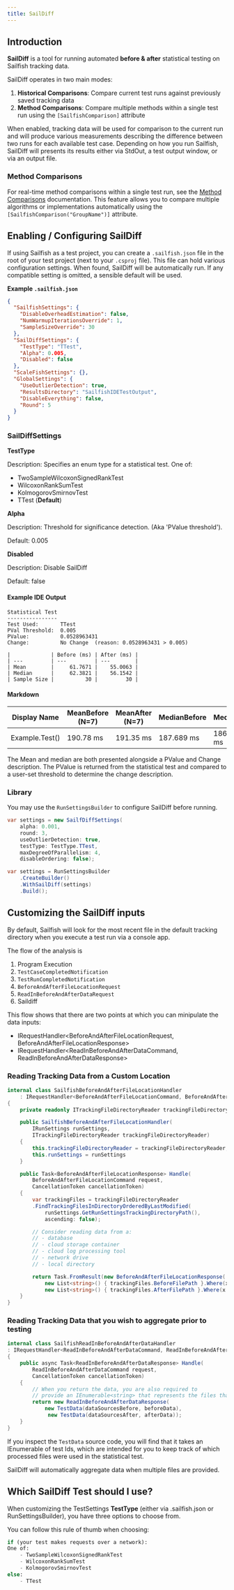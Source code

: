 ```yaml
---
title: SailDiff
---
```


## Introduction

**SailDiff** is a tool for running automated **before & after** statistical testing on Sailfish tracking data.

SailDiff operates in two main modes:

1. **Historical Comparisons**: Compare current test runs against previously saved tracking data
2. **Method Comparisons**: Compare multiple methods within a single test run using the `[SailfishComparison]` attribute

When enabled, tracking data will be used for comparison to the current run and will produce various measurements describing the difference between two runs for each available test case. Depending on how you run Sailfish, SailDiff will presents its results either via StdOut, a test output window, or via an output file.

### Method Comparisons

For real-time method comparisons within a single test run, see the [Method Comparisons](/docs/1/method-comparisons) documentation. This feature allows you to compare multiple algorithms or implementations automatically using the `[SailfishComparison("GroupName")]` attribute.

## Enabling / Configuring SailDiff

If using Sailfish as a test project, you can create a `.sailfish.json` file in the root of your test project (next to your `.csproj` file). This file can hold various configuration settings. When found, SailDiff will be automatically run. If any compatible setting is omitted, a sensible default will be used.

**Example `.sailfish.json`**

```json
{
  "SailfishSettings": {
    "DisableOverheadEstimation": false,
    "NumWarmupIterationsOverride": 1,
    "SampleSizeOverride": 30
  },
  "SailDiffSettings": {
    "TestType": "TTest",
    "Alpha": 0.005,
    "Disabled": false
  },
  "ScaleFishSettings": {},
  "GlobalSettings": {
    "UseOutlierDetection": true,
    "ResultsDirectory": "SailfishIDETestOutput",
    "DisableEverything": false,
    "Round": 5
  }
}
```

### SailDiffSettings

**TestType**

Description: Specifies an enum type for a statistical test. One of:

  - TwoSampleWilcoxonSignedRankTest
  - WilcoxonRankSumTest
  - KolmogorovSmirnovTest
  - TTest (**Default**)



**Alpha**

Description: Threshold for significance detection. (Aka 'PValue threshold').

Default: 0.005

**Disabled**

Description: Disable SailDiff

Default: false


#### Example IDE Output

```
Statistical Test
----------------
Test Used:       TTest
PVal Threshold:  0.005
PValue:          0.0528963431
Change:          No Change  (reason: 0.0528963431 > 0.005)

|             | Before (ms) | After (ms) |
| ---         | ---         | ---        |
| Mean        |     61.7671 |    55.0063 |
| Median      |     62.3821 |    56.1542 |
| Sample Size |          30 |         30 |
```

#### Markdown

| Display Name   | MeanBefore (N=7) | MeanAfter (N=7) | MedianBefore | MedianAfter | PValue  | Change Description |
| -------------- | ---------------- | --------------- | ------------ | ----------- | ------- | ------------------ |
| Example.Test() | 190.78 ms        | 191.35 ms       | 187.689 ms   | 186.9367 ms | 0.89023 | No Change          |

The Mean and median are both presented alongside a PValue and Change description. The PValue is returned from the statistical test and compared to a user-set threshold to determine the change description.

### Library

You may use the `RunSettingsBuilder` to configure SailDiff before running.

```csharp
var settings = new SailfDiffSettings(
    alpha: 0.001,
    round: 3,
    useOutlierDetection: true,
    testType: TestType.TTest,
    maxDegreeOfParallelism: 4,
    disableOrdering: false);

var settings = RunSettingsBuilder
    .CreateBuilder()
    .WithSailDiff(settings)
    .Build();
```

## Customizing the SailDiff inputs

By default, Sailfish will look for the most recent file in the default tracking directory when you execute a test run via a console app.

The flow of the analysis is

1. Program Execution
1. `TestCaseCompletedNotification`
1. `TestRunCompletedNotification`
1. `BeforeAndAfterFileLocationRequest`
1. `ReadInBeforeAndAfterDataRequest`
1. Saildiff

This flow shows that there are two points at which you can minipulate the data inputs:

- IRequestHandler<BeforeAndAfterFileLocationRequest, BeforeAndAfterFileLocationResponse>
- IRequestHandler<ReadInBeforeAndAfterDataCommand, ReadInBeforeAndAfterDataResponse>

### Reading Tracking Data from a Custom Location

```csharp
internal class SailfishBeforeAndAfterFileLocationHandler
    : IRequestHandler<BeforeAndAfterFileLocationCommand, BeforeAndAfterFileLocationResponse>
{
    private readonly ITrackingFileDirectoryReader trackingFileDirectoryReader;

    public SailfishBeforeAndAfterFileLocationHandler(
        IRunSettings runSettings,
        ITrackingFileDirectoryReader trackingFileDirectoryReader)
    {
        this.trackingFileDirectoryReader = trackingFileDirectoryReader;
        this.runSettings = runSettings
    }

    public Task<BeforeAndAfterFileLocationResponse> Handle(
        BeforeAndAfterFileLocationCommand request,
        CancellationToken cancellationToken)
    {
        var trackingFiles = trackingFileDirectoryReader
        .FindTrackingFilesInDirectoryOrderedByLastModified(
            runSettings.GetRunSettingsTrackingDirectoryPath(),
            ascending: false);

        // Consider reading data from a:
        // - database
        // - cloud storage container
        // - cloud log processing tool
        // - network drive
        // - local directory

        return Task.FromResult(new BeforeAndAfterFileLocationResponse(
            new List<string>() { trackingFiles.BeforeFilePath }.Where(x => !string.IsNullOrEmpty(x)),
            new List<string>() { trackingFiles.AfterFilePath }.Where(x => !string.IsNullOrEmpty(x))));
    }
}
```

### Reading Tracking Data that you wish to aggregate prior to testing

```csharp
internal class SailfishReadInBeforeAndAfterDataHandler
: IRequestHandler<ReadInBeforeAndAfterDataCommand, ReadInBeforeAndAfterDataResponse>
{
    public async Task<ReadInBeforeAndAfterDataResponse> Handle(
        ReadInBeforeAndAfterDataCommand request,
        CancellationToken cancellationToken)
    {
        // When you return the data, you are also required to
        // provide an IEnumerable<string> that represents the files that were used.
        return new ReadInBeforeAndAfterDataResponse(
            new TestData(dataSourcesBefore, beforeData),
             new TestData(dataSourcesAfter, afterData));
    }
}
```

If you inspect the `TestData` source code, you will find that it takes an IEnumerable of test Ids, which are intended for you to keep track of which processed files were used in the statistical test.

SailDiff will automatically aggregate data when multiple files are provided.

## Which SailDiff Test should I use?

When customizing the TestSettings **TestType** (either via .sailfish.json or RunSettingsBuilder), you have three options to choose from.

You can follow this rule of thumb when choosing:

```python
if (your test makes requests over a network):
One of:
    - TwoSampleWilcoxonSignedRankTest
    - WilcoxonRankSumTest
    - KolmogorovSmirnovTest
else:
    - TTest
```
